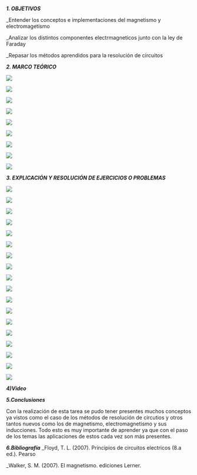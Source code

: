 ***1. OBJETIVOS***

_Entender los conceptos e implementaciones del magnetismo y electromagetismo

_Analizar los distintos componentes electrmagneticos junto con la ley de Faraday

_Repasar los métodos aprendidos para la resolución de circuitos

***2. MARCO TEÓRICO*** 

![](https://github.com/smvaca2/Informe-tarea-5/blob/b1eaa0360f49302bed0b2880d950038fdd19b582/1.PNG)

![](https://github.com/smvaca2/Informe-tarea-5/blob/b1eaa0360f49302bed0b2880d950038fdd19b582/2.PNG)

![](https://github.com/smvaca2/Informe-tarea-5/blob/b1eaa0360f49302bed0b2880d950038fdd19b582/3.PNG)

![](https://github.com/smvaca2/Informe-tarea-5/blob/b1eaa0360f49302bed0b2880d950038fdd19b582/4.PNG)

![](https://github.com/smvaca2/Informe-tarea-5/blob/b1eaa0360f49302bed0b2880d950038fdd19b582/5.PNG)

![](https://github.com/smvaca2/Informe-tarea-5/blob/b1eaa0360f49302bed0b2880d950038fdd19b582/6.PNG)

![](https://github.com/smvaca2/Informe-tarea-5/blob/b1eaa0360f49302bed0b2880d950038fdd19b582/7.PNG)

![](https://github.com/smvaca2/Informe-tarea-5/blob/b1eaa0360f49302bed0b2880d950038fdd19b582/8.PNG)

![](https://github.com/smvaca2/Informe-tarea-5/blob/b1eaa0360f49302bed0b2880d950038fdd19b582/9.PNG)

***3. EXPLICACIÓN Y RESOLUCIÓN DE EJERCICIOS O PROBLEMAS***

![](https://github.com/smvaca2/Informe-tarea-5/blob/c539bacd591b58e167c1efccfe41576c471063b4/ej1.PNG)

![](https://github.com/smvaca2/Informe-tarea-5/blob/c539bacd591b58e167c1efccfe41576c471063b4/ej2.PNG)

![](https://github.com/smvaca2/Informe-tarea-5/blob/c539bacd591b58e167c1efccfe41576c471063b4/ej3.PNG)

![](https://github.com/smvaca2/Informe-tarea-5/blob/c539bacd591b58e167c1efccfe41576c471063b4/ej4.PNG)

![](https://github.com/smvaca2/Informe-tarea-5/blob/c539bacd591b58e167c1efccfe41576c471063b4/ej5.PNG)

![](https://github.com/smvaca2/Informe-tarea-5/blob/c539bacd591b58e167c1efccfe41576c471063b4/ej6.PNG)

![](https://github.com/smvaca2/Informe-tarea-5/blob/c539bacd591b58e167c1efccfe41576c471063b4/ej7.PNG)

![](https://github.com/smvaca2/Informe-tarea-5/blob/c539bacd591b58e167c1efccfe41576c471063b4/ej8.PNG)

![](https://github.com/smvaca2/Informe-tarea-5/blob/c539bacd591b58e167c1efccfe41576c471063b4/ej9.PNG)

![](https://github.com/smvaca2/Informe-tarea-5/blob/f2bb5e9fabca1dbc12b0a7e133e824f694495e71/ej10.PNG)

![](https://github.com/smvaca2/Informe-tarea-5/blob/f2bb5e9fabca1dbc12b0a7e133e824f694495e71/ej11.PNG)

![](https://github.com/smvaca2/Informe-tarea-5/blob/f2bb5e9fabca1dbc12b0a7e133e824f694495e71/ej12.PNG)

![](https://github.com/smvaca2/Informe-tarea-5/blob/f2bb5e9fabca1dbc12b0a7e133e824f694495e71/ej13.PNG)

![](https://github.com/smvaca2/Informe-tarea-5/blob/f2bb5e9fabca1dbc12b0a7e133e824f694495e71/ej14.PNG)

![](https://github.com/smvaca2/Informe-tarea-5/blob/f2bb5e9fabca1dbc12b0a7e133e824f694495e71/ej15.PNG)

![](https://github.com/smvaca2/Informe-tarea-5/blob/f2bb5e9fabca1dbc12b0a7e133e824f694495e71/ej15.PNG)

![](https://github.com/smvaca2/Informe-tarea-5/blob/f2bb5e9fabca1dbc12b0a7e133e824f694495e71/ej16.PNG)

![](https://github.com/smvaca2/Informe-tarea-5/blob/f2bb5e9fabca1dbc12b0a7e133e824f694495e71/ej17.PNG)

***4)Video***


***5.Conclusiones***

Con la realización de esta tarea se pudo tener presentes muchos conceptos ya vistos como el caso de los métodos de resolución de circutios y otros tantos nuevos como los de magnetismo, electromagnetismo y sus inducciones. Todo esto es muy importante de aprender ya que con el paso de los temas las aplicaciones de estos cada vez son más presentes.

***6.Bibliografía***
_Floyd, T. L. (2007). Principios de circuitos electricos (8.a ed.). Pearso

_Walker, S. M. (2007). El magnetismo. ediciones Lerner.

